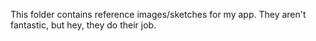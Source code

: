 This folder contains reference images/sketches for my app. They aren't fantastic, but hey, they do their job. 
